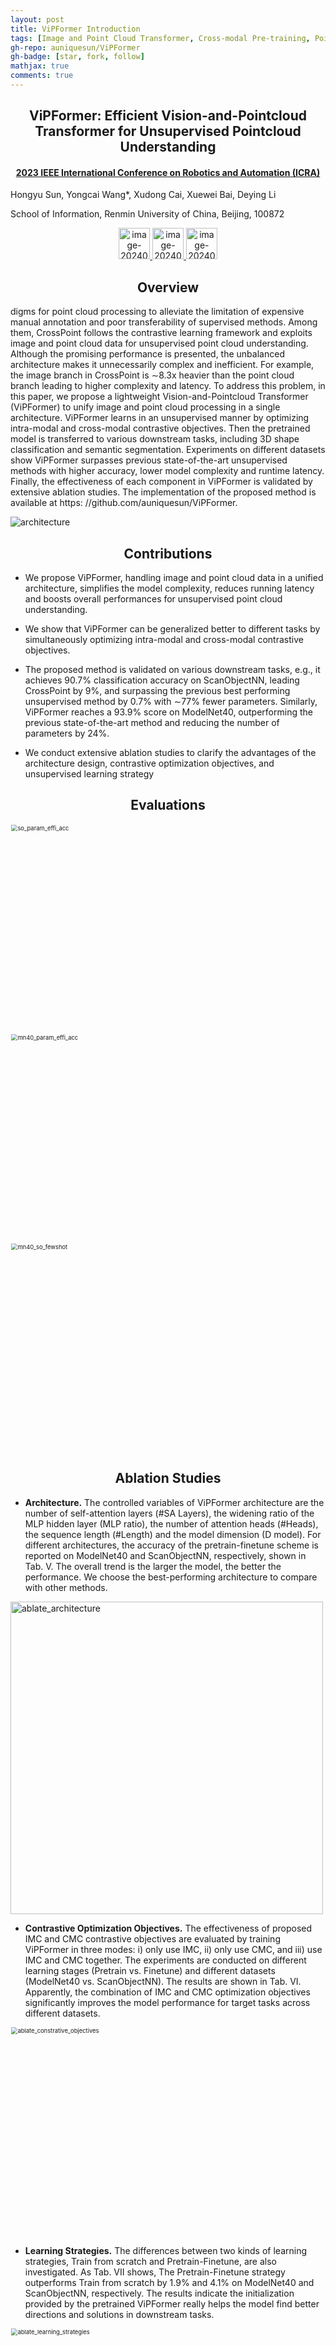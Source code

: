 ```yaml
---
layout: post
title: ViPFormer Introduction
tags: [Image and Point Cloud Transformer, Cross-modal Pre-training, Point Cloud Understanding, Efficient Point Cloud Understanding]
gh-repo: auniquesun/ViPFormer
gh-badge: [star, fork, follow]
mathjax: true
comments: true
---
```


<h2 align = "center">
ViPFormer: Efficient Vision-and-Pointcloud Transformer for Unsupervised Pointcloud Understanding
</h2>
<h4 align = "center" >
<a href="https://ieeexplore.ieee.org/document/10160658"> 2023 IEEE International Conference on Robotics and Automation (ICRA) </a>
</h4>

Hongyu Sun, Yongcai Wang*, Xudong Cai, Xuewei Bai, Deying Li

School of Information, Renmin University of China, Beijing, 100872 

<center>
  <a href="vipformer.pdf"><img height= "50" src="https://p.ipic.vip/f50s58.png" alt="image-20240529183359317"  /> 
  </a>
  <a href="#">
  <img height= "50" src="https://p.ipic.vip/exxqen.png" alt="image-20240529183422179"/>
  </a>  
  <a href="#">
  <img height= "50" src="https://p.ipic.vip/c13w3s.png" alt="image-20240529183517490"/>
  </a> 
</center>

<h2 align = "center">
Overview 
</h2>
digms for point cloud processing to alleviate the
limitation of expensive manual annotation and poor transferability of supervised methods. Among them, CrossPoint follows
the contrastive learning framework and exploits image and
point cloud data for unsupervised point cloud understanding. Although the promising performance is presented, the
unbalanced architecture makes it unnecessarily complex and
inefficient. For example, the image branch in CrossPoint is
∼8.3x heavier than the point cloud branch leading to higher
complexity and latency. To address this problem, in this paper,
we propose a lightweight Vision-and-Pointcloud Transformer
(ViPFormer) to unify image and point cloud processing in
a single architecture. ViPFormer learns in an unsupervised
manner by optimizing intra-modal and cross-modal contrastive
objectives. Then the pretrained model is transferred to various
downstream tasks, including 3D shape classification and semantic segmentation. Experiments on different datasets show
ViPFormer surpasses previous state-of-the-art unsupervised
methods with higher accuracy, lower model complexity and
runtime latency. Finally, the effectiveness of each component
in ViPFormer is validated by extensive ablation studies. The
implementation of the proposed method is available at https:
//github.com/auniquesun/ViPFormer.

![architecture](../img/proj/vipformer/architecture.png)

<h2 align = "center">
Contributions
</h2>

- We propose ViPFormer, handling image and point cloud
data in a unified architecture, simplifies the model
complexity, reduces running latency and boosts overall
performances for unsupervised point cloud understanding.

- We show that ViPFormer can be generalized better
to different tasks by simultaneously optimizing intra-modal and cross-modal contrastive objectives.

- The proposed method is validated on various downstream tasks, e.g., it achieves 90.7% classification accuracy on ScanObjectNN, leading CrossPoint by 9%, and
surpassing the previous best performing unsupervised
method by 0.7% with ∼77% fewer parameters. Similarly, ViPFormer reaches a 93.9% score on ModelNet40,
outperforming the previous state-of-the-art method and
reducing the number of parameters by 24%.

- We conduct extensive ablation studies to clarify the
advantages of the architecture design, contrastive optimization objectives, and unsupervised learning strategy

<h2 align = "center">
Evaluations
</h2>

<img width="500"  src="../img/proj/vipformer/so_param_effi_acc.png" alt="so_param_effi_acc" style="zoom: 67%;" />

<img width="500" src="../img/proj/vipformer/mn40_param_effi_acc.png" alt="mn40_param_effi_acc" style="zoom:67%;" />

<img width="500" src="../img/proj/vipformer/mn40_so_fewshot.png" alt="mn40_so_fewshot" style="zoom:67%;" />

<h2 align = "center">
Ablation Studies
</h2>

- **Architecture.** The controlled variables of ViPFormer
architecture are the number of self-attention layers
(#SA Layers), the widening ratio of the MLP hidden layer
(MLP ratio), the number of attention heads (#Heads),
the sequence length (#Length) and the model dimension
(D model). For different architectures, the accuracy of the
pretrain-finetune scheme is reported on ModelNet40 and
ScanObjectNN, respectively, shown in Tab. V. The overall
trend is the larger the model, the better the performance.
We choose the best-performing architecture to compare with
other methods.

<img width="500" src="../img/proj/vipformer/ablate_architecture.png" alt="ablate_architecture" style="zoom:100%;" />

- **Contrastive Optimization Objectives.** The effectiveness
of proposed IMC and CMC contrastive objectives are evaluated by training ViPFormer in three modes: i) only use
IMC, ii) only use CMC, and iii) use IMC and CMC together.
The experiments are conducted on different learning stages
(Pretrain vs. Finetune) and different datasets (ModelNet40
vs. ScanObjectNN). The results are shown in Tab. VI.
Apparently, the combination of IMC and CMC optimization
objectives significantly improves the model performance for
target tasks across different datasets.

<img width="500" src="../img/proj/vipformer/ablate_constrative_objectives.png" alt="ablate_constrative_objectives" style="zoom:67%;" />

- **Learning Strategies.** The differences between two
kinds of learning strategies, Train from scratch and Pretrain-Finetune, are also investigated. As Tab. VII shows, The
Pretrain-Finetune strategy outperforms Train from scratch
by 1.9% and 4.1% on ModelNet40 and ScanObjectNN,
respectively. The results indicate the initialization provided
by the pretrained ViPFormer really helps the model find
better directions and solutions in downstream tasks.

<img width="500" src="../img/proj/vipformer/ablate_learning_strategies.png" alt="ablate_learning_strategies" style="zoom:67%;" />

<h2 align="center">
Visualization
</h2>

- **3D object segmentation**

<img width="500" src="../img/proj/vipformer/shapenetpart_vis.png" alt="shapenetpart_vis" style="zoom:67%;" />

- **Feature Distribution**

<img width="500" src="../img/proj/vipformer/mn40_so_vis.png" alt="mn40_so_vis" style="zoom:67%;" />

<h2 align = "center">
BibTex
</h2>
```tex
@INPROCEEDINGS{10160658,
  author={Sun, Hongyu and Wang, Yongcai and Cai, Xudong and Bai, Xuewei and Li, Deying},
  booktitle={2023 IEEE International Conference on Robotics and Automation (ICRA)}, 
  title={ViPFormer: Efficient Vision-and-Pointcloud Transformer for Unsupervised Pointcloud Understanding}, 
  year={2023},
  volume={},
  number={},
  pages={7234-7242},
  keywords={Point cloud compression;Solid modeling;Runtime;Three-dimensional displays;Shape;Semantic segmentation;Manuals},
  doi={10.1109/ICRA48891.2023.10160658}
}
```

<h2 align = "center">
Acknowledgment 
</h2>
This work was supported in part by the National Natural Science
Foundation of China under Grants No. 61972404 and No. 12071478, and
Public Computing Cloud, Renmin University of China.
